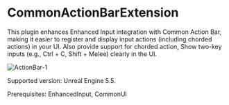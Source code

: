 # CommonActionBarExtension


This plugin enhances Enhanced Input integration with Common Action Bar, making it easier to register and display input actions (including chorded actions) in your UI. Also provide support for chorded action, Show two-key inputs (e.g., Ctrl + C, Shift + Melee) clearly in the UI.

![ActionBar-1](https://github.com/user-attachments/assets/0d82a289-bfad-4f88-81b1-8eddb63dc41f)

Supported version: Unreal Engine 5.5.

Prerequisites: EnhancedInput, CommonUI

